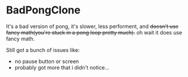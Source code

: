 # BadPongClone
It's a bad version of pong, it's slower, less performent, and ~~doesn't use fancy math(you're stuck in a pong loop pretty much).~~ oh wait it does use fancy math.

Still got a bunch of issues like:
- no pause button or screen
- probably got more that i didn't notice...
